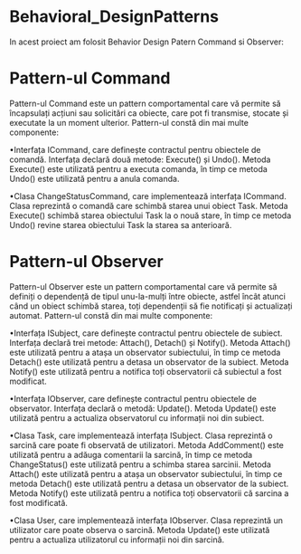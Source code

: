 # Behavioral_DesignPatterns
In acest proiect am folosit Behavior Design Patern Command si Observer:

# Pattern-ul Command
Pattern-ul Command este un pattern comportamental care vă permite să încapsulați acțiuni sau solicitări ca obiecte, care pot fi transmise, stocate și executate la un moment ulterior. Pattern-ul constă din mai multe componente:

•Interfața ICommand, care definește contractul pentru obiectele de comandă. Interfața declară două metode: Execute() și Undo(). Metoda Execute() este utilizată pentru a executa comanda, în timp ce metoda Undo() este utilizată pentru a anula comanda.

•Clasa ChangeStatusCommand, care implementează interfața ICommand. Clasa reprezintă o comandă care schimbă starea unui obiect Task. Metoda Execute() schimbă starea obiectului Task la o nouă stare, în timp ce metoda Undo() revine starea obiectului Task la starea sa anterioară.

# Pattern-ul Observer
Pattern-ul Observer este un pattern comportamental care vă permite să definiți o dependență de tipul unu-la-mulți între obiecte, astfel încât atunci când un obiect schimbă starea, toți dependenții să fie notificați și actualizați automat. Pattern-ul constă din mai multe componente:

•Interfața ISubject, care definește contractul pentru obiectele de subiect. Interfața declară trei metode: Attach(), Detach() și Notify(). Metoda Attach() este utilizată pentru a atașa un observator subiectului, în timp ce metoda Detach() este utilizată pentru a detasa un observator de la subiect. Metoda Notify() este utilizată pentru a notifica toți observatorii că subiectul a fost modificat.

•Interfața IObserver, care definește contractul pentru obiectele de observator. Interfața declară o metodă: Update(). Metoda Update() este utilizată pentru a actualiza observatorul cu informații noi din subiect.

•Clasa Task, care implementează interfața ISubject. Clasa reprezintă o sarcină care poate fi observată de utilizatori. Metoda AddComment() este utilizată pentru a adăuga comentarii la sarcină, în timp ce metoda ChangeStatus() este utilizată pentru a schimba starea sarcinii. Metoda Attach() este utilizată pentru a atașa un observator subiectului, în timp ce metoda Detach() este utilizată pentru a detasa un observator de la subiect. Metoda Notify() este utilizată pentru a notifica toți observatorii că sarcina a fost modificată.

•Clasa User, care implementează interfața IObserver. Clasa reprezintă un utilizator care poate observa o sarcină. Metoda Update() este utilizată pentru a actualiza utilizatorul cu informații noi din sarcină.
